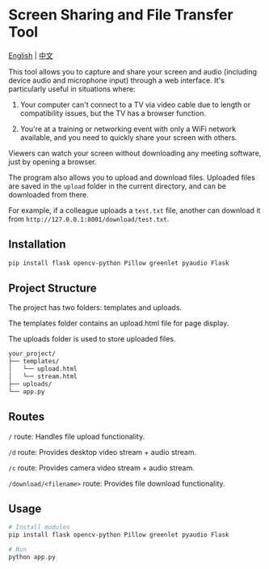 # Screen Sharing and File Transfer Tool

[English](README.md) | [中文](README_CN.md)

This tool allows you to capture and share your screen and audio (including device audio and microphone input) through a web interface. It's particularly useful in situations where:

1. Your computer can't connect to a TV via video cable due to length or compatibility issues, but the TV has a browser function.

2. You're at a training or networking event with only a WiFi network available, and you need to quickly share your screen with others.

Viewers can watch your screen without downloading any meeting software, just by opening a browser.

The program also allows you to upload and download files. Uploaded files are saved in the `upload` folder in the current directory, and can be downloaded from there.

For example, if a colleague uploads a `test.txt` file, another can download it from `http://127.0.0.1:8001/download/test.txt`.

## Installation

```bash
pip install flask opencv-python Pillow greenlet pyaudio Flask
```

## Project Structure

The project has two folders: templates and uploads.

The templates folder contains an upload.html file for page display.

The uploads folder is used to store uploaded files.

```bash showLineNumbers
your_project/
├── templates/
│   └── upload.html
│   └── stream.html
├── uploads/
└── app.py
```

## Routes

`/` route: Handles file upload functionality.

`/d` route: Provides desktop video stream + audio stream.

`/c` route: Provides camera video stream + audio stream.

`/download/<filename>` route: Provides file download functionality.

## Usage

```bash
# Install modules
pip install flask opencv-python Pillow greenlet pyaudio Flask

# Run
python app.py
```
